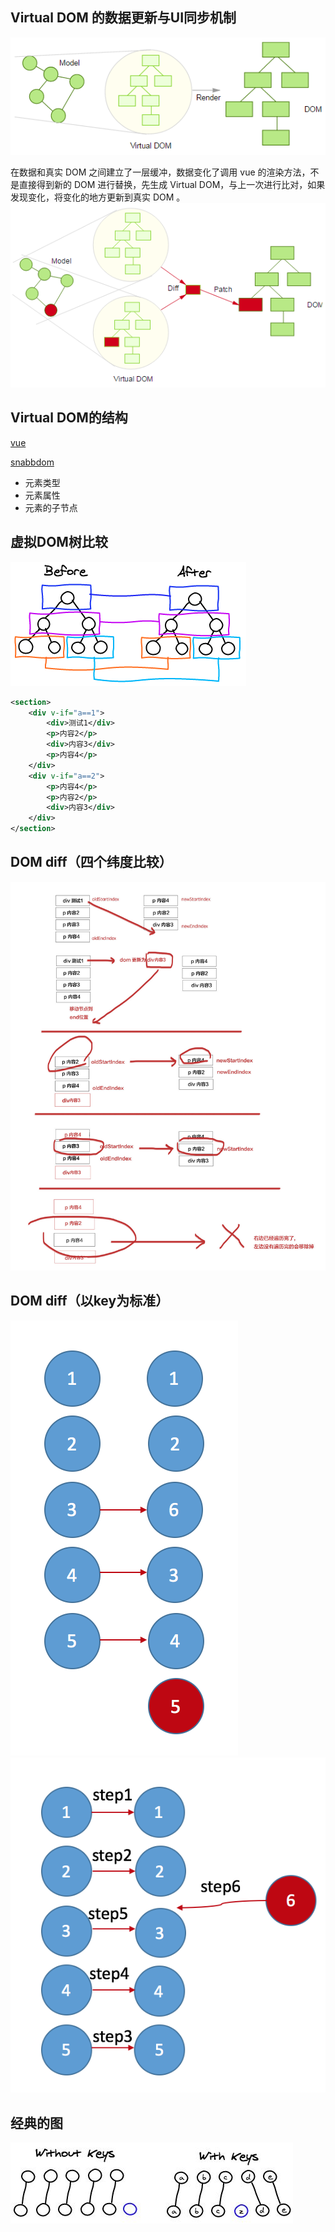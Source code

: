 ## Virtual DOM 的数据更新与UI同步机制
![同级](img/vdom.png)

在数据和真实 DOM 之间建立了一层缓冲，数据变化了调用 vue 的渲染方法，不是直接得到新的 DOM 进行替换，先生成 Virtual DOM，与上一次进行比对，如果发现变化，将变化的地方更新到真实 DOM 。
![同级](img/diff6.png)

## Virtual DOM的结构
[vue](https://github.com/vuejs/vue)

[snabbdom](https://github.com/snabbdom/snabbdom)

* 元素类型
* 元素属性
* 元素的子节点

## 虚拟DOM树比较
![同级](img/diff.png)

```XML
<section>
    <div v-if="a==1">
        <div>测试1</div>
        <p>内容2</p>
        <div>内容3</div>
        <p>内容4</p>
    </div>
    <div v-if="a==2">
        <p>内容4</p>
        <p>内容2</p>
        <div>内容3</div>
    </div>
</section>
```

## DOM diff（四个纬度比较）
![同级](img/diff2.jpg)
## DOM diff（以key为标准）
![同级](img/diff3.png)![同级](img/diff4.png)
## 经典的图
![同级](img/diff5.jpg)
